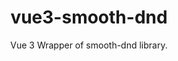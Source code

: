 <h1 align="center">vue3-smooth-dnd</h1>

<p align="center">
  Vue 3 Wrapper of smooth-dnd library.
</p>
